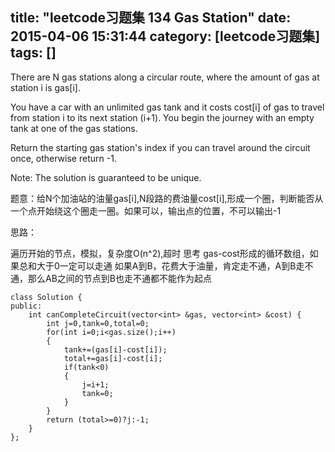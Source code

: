 title: "leetcode习题集 134 Gas Station"
date: 2015-04-06 15:31:44
category: [leetcode习题集]
tags: []
---
There are N gas stations along a circular route, where the amount of gas at station i is gas[i].

You have a car with an unlimited gas tank and it costs cost[i] of gas to travel from station i to its next station (i+1). You begin the journey with an empty tank at one of the gas stations.

Return the starting gas station's index if you can travel around the circuit once, otherwise return -1.

Note:
The solution is guaranteed to be unique.


题意：给N个加油站的油量gas[i],N段路的费油量cost[i],形成一个圈，判断能否从一个点开始绕这个圈走一圈。如果可以，输出点的位置，不可以输出-1


思路：

遍历开始的节点，模拟，复杂度O(n^2),超时
思考
gas-cost形成的循环数组，如果总和大于0一定可以走通
如果A到B，花费大于油量，肯定走不通，A到B走不通，那么AB之间的节点到B也走不通都不能作为起点



```
class Solution {
public:
    int canCompleteCircuit(vector<int> &gas, vector<int> &cost) {
        int j=0,tank=0,total=0;
        for(int i=0;i<gas.size();i++)
        {
            tank+=(gas[i]-cost[i]);
            total+=gas[i]-cost[i];
            if(tank<0)
            {
                j=i+1;
                tank=0;
            }
        }
        return (total>=0)?j:-1;
    }
};
```
